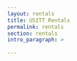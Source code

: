 ```yaml
---
layout: rentals
title: USITT Rentals
permalink: rentals
section: rentals
intro_paragraph: >
  
---
```

